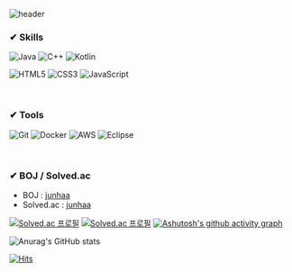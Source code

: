 ![header](https://capsule-render.vercel.app/api?type=waving&color=7396CF&height=240&section=header&text=Hi,%20I'm%20Junha%20(●’◡’●)ﾉ&fontSize=36&animation=twinkling&fontAlignY=36)

### ✔ Skills
![Java](https://img.shields.io/badge/java-%23ED8B00.svg?style=for-the-badge&logo=java&logoColor=white)
![C++](https://img.shields.io/badge/c++-%2300599C.svg?style=for-the-badge&logo=c%2B%2B&logoColor=white)
![Kotlin](https://img.shields.io/badge/kotlin-%237F52FF.svg?style=for-the-badge&logo=kotlin&logoColor=white)

![HTML5](https://img.shields.io/badge/html5-%23E34F26.svg?style=for-the-badge&logo=html5&logoColor=white)
![CSS3](https://img.shields.io/badge/css3-%231572B6.svg?style=for-the-badge&logo=css3&logoColor=white)
![JavaScript](https://img.shields.io/badge/javascript-%23323330.svg?style=for-the-badge&logo=javascript&logoColor=%23F7DF1E)

<br>

### ✔ Tools
![Git](https://img.shields.io/badge/git-%23F05033.svg?style=for-the-badge&logo=git&logoColor=white)
![Docker](https://img.shields.io/badge/docker-%230db7ed.svg?style=for-the-badge&logo=docker&logoColor=white)
![AWS](https://img.shields.io/badge/AWS-%23FF9900.svg?style=for-the-badge&logo=amazon-aws&logoColor=white)
![Eclipse](https://img.shields.io/badge/Eclipse-FE7A16.svg?style=for-the-badge&logo=Eclipse&logoColor=white)

<br>

<!--
**junhaa/junhaa** is a ✨ _special_ ✨ repository because its `README.md` (this file) appears on your GitHub profile.

Here are some ideas to get you started:

- 🔭 I’m currently working on ...
- 🌱 I’m currently learning ...
- 👯 I’m looking to collaborate on ...
- 🤔 I’m looking for help with ...
- 💬 Ask me about ...
- 📫 How to reach me: ...
- 😄 Pronouns: ...
- ⚡ Fun fact: ...
-->
### ✔ BOJ / Solved.ac
- BOJ : [junhaa](https://www.acmicpc.net/user/junhaa)
- Solved.ac : [junhaa](https://solved.ac/profile/junhaa)

[![Solved.ac
프로필](http://mazassumnida.wtf/api/v2/generate_badge?boj=junhaa)](https://solved.ac/junhaa)
[![Solved.ac 프로필](http://mazandi.herokuapp.com/api?handle=junhaa)](https://solved.ac/junhaa/)
[![Ashutosh's github activity graph](https://github-readme-activity-graph.cyclic.app/graph?username=junhaa&bg_color=FFFFFF&color=7396CF&title_color=7396CF&line=7396CF&point=50688F&hide_border=true)](https://github.com/ashutosh00710/github-readme-activity-graph)

![Anurag's GitHub stats](https://github-readme-stats.vercel.app/api?username=junhaa&show_icons=true&title_color=7396CF&text_color=7396CF&icon_color=7396CF&hide_border=true&bg_color=FFFFFF)

<!-- [![Top Langs](https://github-readme-stats.vercel.app/api/top-langs/?username=junhaa)](https://github.com/anuraghazra/github-readme-stats) -->

[![Hits](https://hits.seeyoufarm.com/api/count/incr/badge.svg?url=https%3A%2F%2Fgithub.com%2Fjunhaa&count_bg=%23535353&title_bg=%23B6B6B6&icon=github.svg&icon_color=%23FFFFFF&title=hits&edge_flat=false)](https://hits.seeyoufarm.com)
